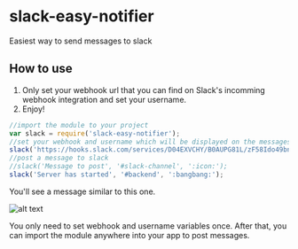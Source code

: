 # slack-easy-notifier
Easiest way to send messages to slack

## How to use

1. Only set your webhook url that you can find on Slack's incomming webhook integration and set your username.
2. Enjoy!

```javascript
//import the module to your project
var slack = require('slack-easy-notifier');
//set your webhook and username which will be displayed on the messages.
slack('https://hooks.slack.com/services/D04EXVCHY/B0AUPG81L/zF58Ido49bneWZJxmfKItRF2', 'Sebas-bot'); 
//post a message to slack
//slack('Message to post', '#slack-channel', ':icon:');
slack('Server has started', '#backend', ':bangbang:');
```

You'll see a message similar to this one.

![alt text](http://s16.postimg.org/lx090bukl/Screen_Shot_2016_03_21_at_7_05_49_PM.png "Logo Title Text 1")


You only need to set webhook and username variables once. After that, you can import the module anywhere into your app to post messages.

